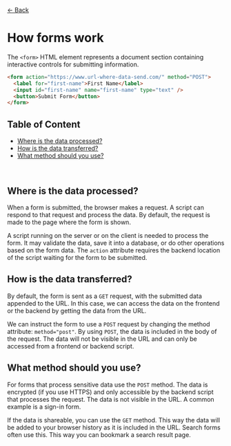 [&larr; Back](./README.md)

# How forms work

The `<form>` HTML element represents a document section containing interactive controls for submitting information.

```html
<form action="https://www.url-where-data-send.com/" method="POST">
  <label for="first-name">First Name</label>
  <input id="first-name" name="first-name" type="text" />
  <button>Submit Form</button>
</form>
```

## Table of Content

- [Where is the data processed?](#where-is-the-data-processed)
- [How is the data transferred?](#how-is-the-data-transferred)
- [What method should you use?](#what-method-should-you-use)

<br>

## Where is the data processed?

When a form is submitted, the browser makes a request. A script can respond to that request and process the data. By default, the request is made to the page where the form is shown.

A script running on the server or on the client is needed to process the form. It may validate the data, save it into a database, or do other operations based on the form data. The `action` attribute requires the backend location of the script waiting for the form to be submitted.

## How is the data transferred?

By default, the form is sent as a `GET` request, with the submitted data appended to the URL. In this case, we can access the data on the frontend or the backend by getting the data from the URL.

We can instruct the form to use a `POST` request by changing the method attribute: `method="post"`. By using `POST`, the data is included in the body of the request. The data will not be visible in the URL and can only be accessed from a frontend or backend script.

## What method should you use?

For forms that process sensitive data use the `POST` method. The data is encrypted (if you use HTTPS) and only accessible by the backend script that processes the request. The data is not visible in the URL. A common example is a sign-in form.

If the data is shareable, you can use the `GET` method. This way the data will be added to your browser history as it is included in the URL. Search forms often use this. This way you can bookmark a search result page.

<br>
